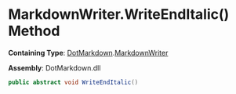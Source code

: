 # MarkdownWriter\.WriteEndItalic\(\) Method

**Containing Type**: [DotMarkdown](../../README.md)\.[MarkdownWriter](../README.md)

**Assembly**: DotMarkdown\.dll

```csharp
public abstract void WriteEndItalic()
```

